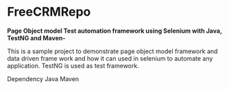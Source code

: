 # FreeCRMRepo

<b>Page Object model Test automation framework using Selenium with Java, TestNG and Maven-
</b>

This is a sample project to demonstrate page object model framework and data driven frame work
and how it can used in selenium to automate any application. 
TestNG is used as test framework.

Dependency Java Maven
